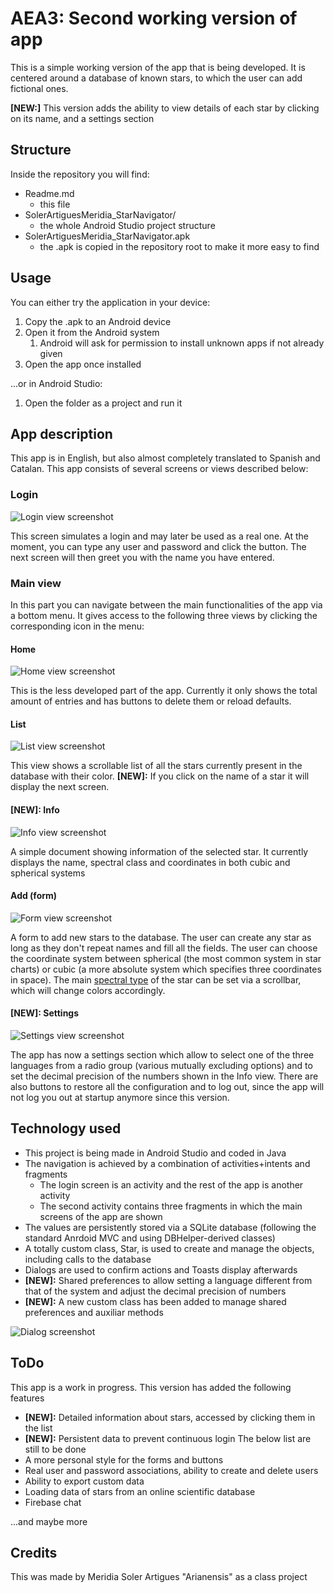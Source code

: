 # AEA3: Second working version of app
This is a simple working version of the app that is being developed.
It is centered around a database of known stars, to which the user can add fictional ones.

**[NEW:]** This version adds the ability to view details of each star by clicking on its name, and a settings section
## Structure
Inside the repository you will find:
* Readme.md
  * this file
* SolerArtiguesMeridia_StarNavigator/
  * the whole Android Studio project structure
* SolerArtiguesMeridia_StarNavigator.apk
  * the .apk is copied in the repository root to make it more easy to find
## Usage
You can either try the application in your device:
1. Copy the .apk to an Android device
2. Open it from the Android system
   1. Android will ask for permission to install unknown apps if not already given
3. Open the app once installed

...or in Android Studio:
1. Open the folder as a project and run it
## App description
This app is in English, but also almost completely translated to Spanish and Catalan.
This app consists of several screens or views described below:
### Login
![Login view screenshot](../AEA2/screenshots/login.png)

This screen simulates a login and may later be used as a real one.
At the moment, you can type any user and password and click the button.
The next screen will then greet you with the name you have entered.
### Main view
In this part you can navigate between the main functionalities of the app via a bottom menu. It gives access to the following three views by clicking the corresponding icon in the menu:
#### Home
![Home view screenshot](../AEA2/screenshots/home.png)

This is the less developed part of the app. Currently it only shows the total amount of entries and has buttons to delete them or reload defaults.
#### List
![List view screenshot](../AEA2/screenshots/list.png)

This view shows a scrollable list of all the stars currently present in the database with their color. **[NEW]:** If you click on the name of a star it will display the next screen.
#### **[NEW]:** Info
![Info view screenshot](./screenshots/info.png)

A simple document showing information of the selected star. It currently displays the name, spectral class and coordinates in both cubic and spherical systems
#### Add (form)
![Form view screenshot](../AEA2/screenshots/form.png)

A form to add new stars to the database. The user can create any star as long as they don't repeat names and fill all the fields. The user can choose the coordinate system between spherical (the most common system in star charts) or cubic (a more absolute system which specifies three coordinates in space). The main 
[spectral type](https://en.wikipedia.org/wiki/Stellar_classification#Spectral_types "read about spectral types (NOTE: only the classic ones + L are used in the app)") of the star can be set via a scrollbar, which will change colors accordingly.
#### **[NEW]:** Settings
![Settings view screenshot](./screenshots/settings.png)

The app has now a settings section which allow to select one of the three languages from a radio group (various mutually excluding options) and to set the decimal precision of the numbers shown in the Info view. There are also buttons to restore all the configuration and to log out, since the app will not log you out at startup anymore since this version.
## Technology used
* This project is being made in Android Studio and coded in Java
* The navigation is achieved by a combination of activities+intents and fragments
  * The login screen is an activity and the rest of the app is another activity
  * The second activity contains three fragments in which the main screens of the app are shown
* The values are persistently stored via a SQLite database (following the standard Anrdoid MVC and using DBHelper-derived classes)
* A totally custom class, Star, is used to create and manage the objects, including calls to the database
* Dialogs are used to confirm actions and Toasts display afterwards
* **[NEW]:** Shared preferences to allow setting a language different from that of the system and adjust the decimal precision of numbers
* **[NEW]:** A new custom class has been added to manage shared preferences and auxiliar methods

![Dialog screenshot](../AEA2/screenshots/dialog.png)
## ToDo
This app is a work in progress. This version has added the following features
* **[NEW]:** Detailed information about stars, accessed by clicking them in the list
* **[NEW]:** Persistent data to prevent continuous login
The below list are still to be done
* A more personal style for the forms and buttons
* Real user and password associations, ability to create and delete users
* Ability to export custom data
* Loading data of stars from an online scientific database
* Firebase chat

...and maybe more
## Credits
This was made by Meridia Soler Artigues "Arianensis" as a class project
